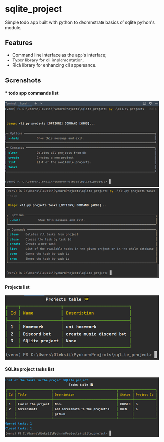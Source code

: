 # sqlite_project
Simple todo app built with python to deomnstrate basics of sqlite python's module.
## Features
* Command line interface as the app's interface;
* Typer library for cli implementation;
* Rich library for enhancing cli appereance.
## Screnshots
#### * todo app commands list
![](screenshots/projects_help.png)
![](screenshots/tasks_help.png)
#### Projects list 
![](screenshots/projects.png)
#### SQLite project tasks list
![](screenshots/sqlite_project_tasks.png)
